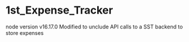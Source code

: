 # 1st_Expense_Tracker
node version v16.17.0
Modified to unclude API calls to a SST backend to store expenses
